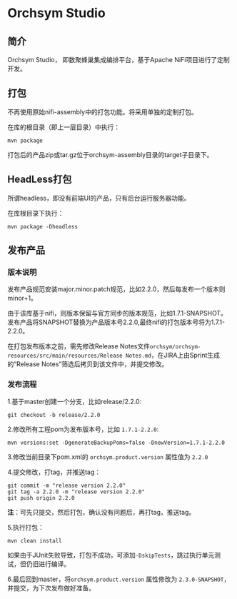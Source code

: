 # Orchsym Studio

## 简介

Orchsym Studio， 即数聚蜂巢集成编排平台，基于Apache NiFi项目进行了定制开发。

## 打包

不再使用原始nifi-assembly中的打包功能。将采用单独的定制打包。

在库的根目录（即上一层目录）中执行：

```
mvn package
```

打包后的产品zip或tar.gz位于orchsym-assembly目录的target子目录下。

## HeadLess打包

所谓headless，即没有前端UI的产品，只有后台运行服务器功能。

在库根目录下执行：

```
mvn package -Dheadless
```

## 发布产品

### 版本说明
发布产品规范安装major.minor.patch规范，比如2.2.0，然后每发布一个版本则minor+1。


由于该库基于nifi，则版本保留与官方同步的版本规范，比如1.7.1-SNAPSHOT。发布产品将SNAPSHOT替换为产品版本号2.2.0,最终nifi的打包版本号将为1.7.1-2.2.0。

在打包发布版本之前，需先修改Release Notes文件`orchsym/orchsym-resources/src/main/resources/Release Notes.md`，在JIRA上由Sprint生成的“Release Notes”筛选后拷贝到该文件中，并提交修改。

### 发布流程
1.基于master创建一个分支，比如release/2.2.0:

```
git checkout -b release/2.2.0
```

2.修改所有工程pom为发布版本号，比如 `1.7.1-2.2.0`:

```
mvn versions:set -DgenerateBackupPoms=false -DnewVersion=1.7.1-2.2.0
```

3.修改当前目录下pom.xml的 `orchsym.product.version` 属性值为 `2.2.0`

4.提交修改，打tag，并推送tag：

```
git commit -m "release version 2.2.0"
git tag -a 2.2.0 -m "release version 2.2.0"
git push origin 2.2.0
```

**注**：可先只提交，然后打包，确认没有问题后，再打tag，推送tag。

5.执行打包：

```
mvn clean install
```

如果由于JUnit失败导致，打包不成功，可添加`-DskipTests`，跳过执行单元测试，但仍旧进行编译。

6.最后回到master，将`orchsym.product.version` 属性修改为 `2.3.0-SNAPSHOT`，并提交，为下次发布做好准备。
